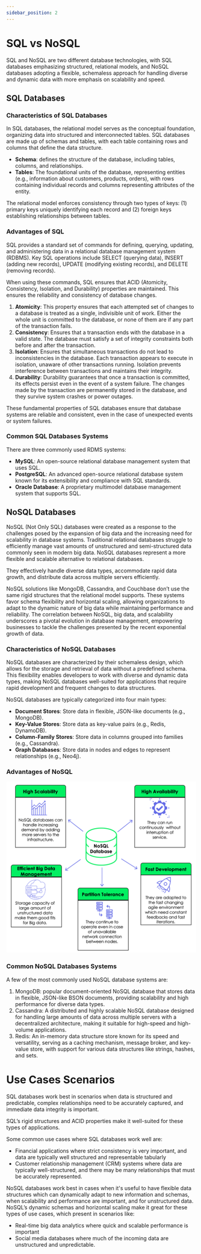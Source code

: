 ```yaml
---
sidebar_position: 2
---
```


# SQL vs NoSQL

SQL and NoSQL are two different database technologies, with SQL databases emphasizing structured, relational models, and NoSQL databases adopting a flexible, schemaless approach for handling diverse and dynamic data with more emphasis on scalability and speed.

## SQL Databases

### Characteristics of SQL Databases

In SQL databases, the relational model serves as the conceptual foundation, organizing data into structured and interconnected tables. SQL databases are made up of schemas and tables, with each table containing rows and columns that define the data structure.
- **Schema**: defines the structure of the database, including tables, columns, and relationships.
- **Tables**: The foundational units of the database, representing entities (e.g., information about customers, products, orders), with rows containing individual records and columns representing attributes of the entity.

The relational model enforces consistency through two types of keys: (1) primary keys uniquely identifying each record and (2) foreign keys establishing relationships between tables. 

### Advantages of SQL

SQL provides a standard set of commands for defining, querying, updating, and administering data in a relational database management system (RDBMS). Key SQL operations include SELECT (querying data), INSERT (adding new records), UPDATE (modifying existing records), and DELETE (removing records).

When using these commands, SQL ensures that ACID (Atomicity, Consistency, Isolation, and Durability) properties are maintained. This ensures the reliability and consistency of database changes.

1. **Atomicity**: This property ensures that each attempted set of changes to a database is treated as a single, indivisible unit of work. Either the whole unit is committed to the database, or none of them are if any part of the transaction fails.
2. **Consistency**: Ensures that a transaction ends with the database in a valid state. The database must satisfy a set of integrity constraints both before and after the transaction.
3. **Isolation**: Ensures that simultaneous transactions do not lead to inconsistencies in the database. Each transaction appears to execute in isolation, unaware of other transactions running. Isolation prevents interference between transactions and maintains their integrity.
4. **Durability**: Durability guarantees that once a transaction is committed, its effects persist even in the event of a system failure. The changes made by the transaction are permanently stored in the database, and they survive system crashes or power outages.

These fundamental properties of SQL databases ensure that database systems are reliable and consistent, even in the case of unexpected events or system failures.

### Common SQL Databases Systems

There are three commonly used RDMS systems:
- **MySQL**: An open-source relational database management system that uses SQL.
- **PostgreSQL**: An advanced open-source relational database system known for its extensibility and compliance with SQL standards.
- **Oracle Database**: A proprietary multimodel database management system that supports SQL.

## NoSQL Databases

NoSQL (Not Only SQL) databases were created as a response to the challenges posed by the expansion of big data and the increasing need for scalability in database systems. Traditional relational databases struggle to efficiently manage vast amounts of unstructured and semi-structured data commonly seen in modern big data. NoSQL databases represent a more flexible and scalable alternative to relational databases.

They effectively handle diverse data types, accommodate rapid data growth, and distribute data across multiple servers efficiently.

NoSQL solutions like MongoDB, Cassandra, and Couchbase don’t use the same rigid structures that the relational model supports. These systems favor schema flexibility and horizontal scaling, allowing organizations to adapt to the dynamic nature of big data while maintaining performance and reliability. The correlation between NoSQL, big data, and scalability underscores a pivotal evolution in database management, empowering businesses to tackle the challenges presented by the recent exponential growth of data.

### Characteristics of NoSQL Databases

NoSQL databases are characterized by their schemaless design, which allows for the storage and retrieval of data without a predefined schema. This flexibility enables developers to work with diverse and dynamic data types, making NoSQL databases well-suited for applications that require rapid development and frequent changes to data structures.

NoSQL databases are typically categorized into four main types:
- **Document Stores**: Store data in flexible, JSON-like documents (e.g., MongoDB).
- **Key-Value Stores**: Store data as key-value pairs (e.g., Redis, DynamoDB).
- **Column-Family Stores**: Store data in columns grouped into families (e.g., Cassandra).
- **Graph Databases**: Store data in nodes and edges to represent relationships (e.g., Neo4j).

### Advantages of NoSQL

![Advantages of NoSQL databases include:](./img/image.png)

### Common NoSQL Databases Systems

A few of the most commonly used NoSQL database systems are:

1. MongoDB: popular document-oriented NoSQL database that stores data in flexible, JSON-like BSON documents, providing scalability and high performance for diverse data types.
2. Cassandra: A distributed and highly scalable NoSQL database designed for handling large amounts of data across multiple servers with a decentralized architecture, making it suitable for high-speed and high-volume applications.
3. Redis: An in-memory data structure store known for its speed and versatility, serving as a caching mechanism, message broker, and key-value store, with support for various data structures like strings, hashes, and sets.

# Use Cases Scenarios

SQL databases work best in scenarios when data is structured and predictable, complex relationships need to be accurately captured, and immediate data integrity is important.

SQL’s rigid structures and ACID properties make it well-suited for these types of applications.

Some common use cases where SQL databases work well are:

- Financial applications where strict consistency is very important, and data are typically well structured and representable tabularly
- Customer relationship management (CRM) systems where data are typically well-structured, and there may be many relationships that must be accurately represented.

NoSQL databases work best in cases when it's useful to have flexible data structures which can dynamically adapt to new information and schemas, when scalability and performance are important, and for unstructured data. NoSQL’s dynamic schemas and horizontal scaling make it great for these types of use cases, which present in scenarios like:

- Real-time big data analytics where quick and scalable performance is important
- Social media databases where much of the incoming data are unstructured and unpredictable.

